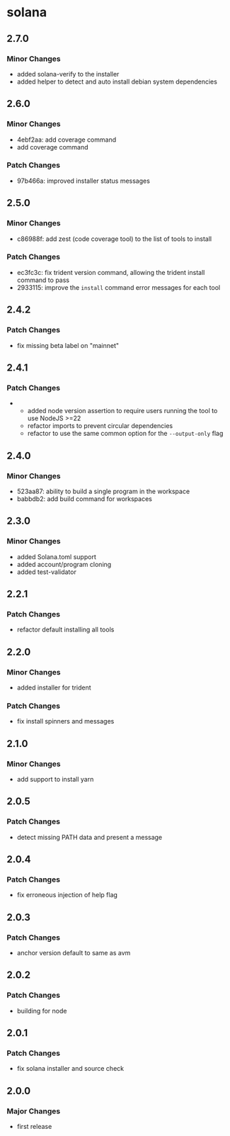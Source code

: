 # solana

## 2.7.0

### Minor Changes

- added solana-verify to the installer
- added helper to detect and auto install debian system dependencies

## 2.6.0

### Minor Changes

- 4ebf2aa: add coverage command
- add coverage command

### Patch Changes

- 97b466a: improved installer status messages

## 2.5.0

### Minor Changes

- c86988f: add zest (code coverage tool) to the list of tools to install

### Patch Changes

- ec3fc3c: fix trident version command, allowing the trident install command to
  pass
- 2933115: improve the `install` command error messages for each tool

## 2.4.2

### Patch Changes

- fix missing beta label on "mainnet"

## 2.4.1

### Patch Changes

- - added node version assertion to require users running the tool to use
    NodeJS >=22
  - refactor imports to prevent circular dependencies
  - refactor to use the same common option for the `--output-only` flag

## 2.4.0

### Minor Changes

- 523aa87: ability to build a single program in the workspace
- babbdb2: add build command for workspaces

## 2.3.0

### Minor Changes

- added Solana.toml support
- added account/program cloning
- added test-validator

## 2.2.1

### Patch Changes

- refactor default installing all tools

## 2.2.0

### Minor Changes

- added installer for trident

### Patch Changes

- fix install spinners and messages

## 2.1.0

### Minor Changes

- add support to install yarn

## 2.0.5

### Patch Changes

- detect missing PATH data and present a message

## 2.0.4

### Patch Changes

- fix erroneous injection of help flag

## 2.0.3

### Patch Changes

- anchor version default to same as avm

## 2.0.2

### Patch Changes

- building for node

## 2.0.1

### Patch Changes

- fix solana installer and source check

## 2.0.0

### Major Changes

- first release
